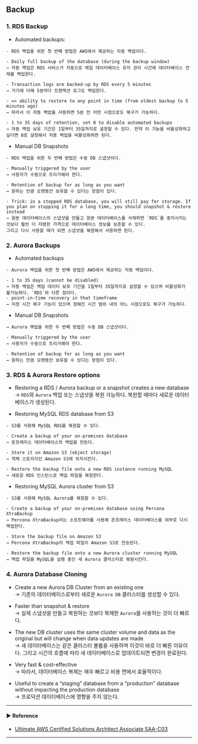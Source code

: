 ## Backup
### 1. RDS Backup
- Automated backups:  
~~~
- RDS 백업을 위한 첫 번째 방법은 AWS에서 제공하는 자동 백업이다.

- Daily full backup of the database (during the backup window)
→ 자동 백업은 RDS 서비스가 자동으로 매일 데이터베이스 유지 관리 시간에 데이터베이스 전체를 백업한다.

- Transaction logs are backed-up by RDS every 5 minutes
→ 거기에 더해 5분마다 트랜잭션 로그도 백업한다.

- => ability to restore to any point in time (from oldest backup to 5 minutes ago)
→ 따라서 이 자동 백업을 사용하면 5분 전 어떤 시점으로도 복구가 가능하다.

- 1 to 35 days of retention, set 0 to disable automated backups
→ 자동 백업 보유 기간은 1일부터 35일까지로 설정할 수 있다. 만약 이 기능을 비활성화하고 싶다면 0로 설정해서 자동 백업을 비활성화하면 된다.
~~~

- Manual DB Snapshots  
~~~
- RDS 백업을 위한 두 번째 방법은 수동 DB 스냅샷이다. 

- Manually triggered by the user
→ 사용자가 수동으로 트리거해야 한다.

- Retention of backup for as long as you want
→ 원하는 만큼 오랫동안 보유할 수 있다는 장점이 있다.

- Trick: in a stopped RDS database, you will still pay for storage. If you plan on stopping it for a long time, you should snapshot & restore instead
→ 원본 데이터베이스의 스냅샷을 만들고 원본 데이터베이스를 삭제하면 `RDS`를 중지시키는 것보다 훨씬 더 저렴한 가격으로 데이터베이스 정보를 보존할 수 있다.
그리고 다시 사용할 때가 되면 스냅샷을 복원해서 사용하면 된다.
~~~

### 2. Aurora Backups
- Automated backups  
~~~
- Aurora 백업을 위한 첫 번째 방법은 AWS에서 제공하는 자동 백업이다.

- 1 to 35 days (cannot be disabled)
→ 자동 백업은 백업 데이터 보유 기간을 1일부터 35일까지로 설정할 수 있으며 비활성화가 불가능하다. `RDS`와 다른 점이다.
- point-in-time recovery in that timeframe 
→ 지정 시간 복구 기능이 있으며 정해진 시간 범위 내의 어느 시점으로도 복구가 가능하다.
~~~

- Manual DB Snapshots  
~~~
→ Aurora 백업을 위한 두 번째 방법은 수동 DB 스냅샷이다.

- Manually triggered by the user 
→ 사용자가 수동으로 트리거해야 한다.

- Retention of backup for as long as you want
→ 원하는 만큼 오랫동안 보유할 수 있다는 장점이 있다.
~~~

### 3. RDS & Aurora Restore options
- Restoring a RDS / Aurora backup or a snapshot creates a new database  
→ `RDS`와 `Aurora` 백업 또는 스냅샷을 복원 가능하다. 복원할 때마다 새로운 데이터베이스가 생성된다.

- Restoring MySQL RDS database from S3  
~~~
- S3를 사용해 MySQL RDS를 복원할 수 있다.

- Create a backup of your on-premises database
→ 온프레미스 데이터베이스의 백업을 만든다.

- Store it on Amazon S3 (object storage)
→ 객체 스토리지인 Amazon S3에 위치시킨다.

- Restore the backup file onto a new RDS instance running MySQL
→ 새로운 RDS 인스턴스로 백업 파일을 복원한다.
~~~

- Restoring MySQL Aurora cluster from S3  
~~~
- S3를 사용해 MySQL Aurora를 복원할 수 있다.

- Create a backup of your on-premises database using Percona XtraBackup
→ Percona XtraBackup라는 소프트웨어를 사용해 온프레미스 데이터베이스를 외부로 다시 백업한다.

- Store the backup file on Amazon S3
→ Percona XtraBackup의 백업 파일이 Amazon S3로 전송된다.

- Restore the backup file onto a new Aurora cluster running MySQL
→ 백업 파일을 MySQL을 실행 중인 새 Aurora 클러스터로 복원시킨다.
~~~

### 4. Aurora Database Cloning
- Create a new Aurora DB Cluster from an existing one  
→ 기존의 데이터베이스로부터 새로운 `Aurora DB` 클러스터를 생성할 수 있다.

- Faster than snapshot & restore  
→ 실제 스냅샷을 만들고 복원하는 것보다 복제한 `Aurora`를 사용하는 것이 더 빠르다. 

- The new DB cluster uses the same cluster volume and data as the original but will change when data updates are made  
→ 새 데이터베이스는 같은 클러스터 볼륨을 사용하며 이것이 바로 더 빠른 이유이다. 그리고 시간의 흐름에 따라 새 데이터베이스로 업데이트되면 변경이 완료된다.

- Very fast & cost-effective  
→ 따라서, 데이터베이스 복제는 매우 빠르고 비용 면에서 효율적이다.

- Useful to create a “staging” database from a “production” database without impacting the production database  
→ 프로덕션 데이터베이스에 영향을 주지 않는다.

---
#### ▶ Reference
- [Ultimate AWS Certified Solutions Architect Associate SAA-C03](https://www.udemy.com/course/aws-certified-solutions-architect-associate-saa-c03/)
---